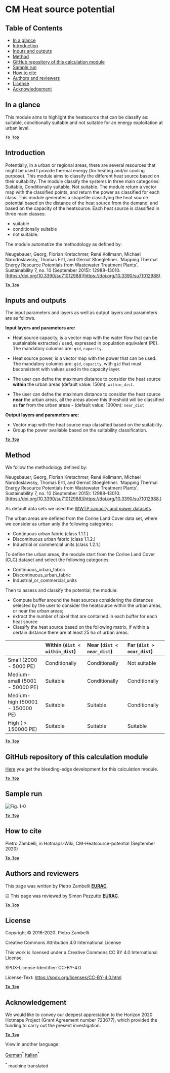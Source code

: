 # CM Heat source potential

## Table of Contents
* [In a glance](#in-a-glance)
* [Introduction](#introduction)
* [Inputs and outputs](#inputs-and-outputs)
* [Method](#method)
* [GitHub repository of this calculation module](#github-repository-of-this-calculation-module)
* [Sample run](#sample-run)
* [How to cite](#how-to-cite)
* [Authors and reviewers](#authors-and-reviewers)
* [License](#license)
* [Acknowledgement](#acknowledgement)

## In a glance

This module aims to highlight the heatsource that can be classify as: suitable, conditionally suitable and not suitable for an energy exploitation at urban level.

[**`To Top`**](#table-of-contents)


## Introduction

Potentially, in a urban or regional areas, there are several resources that might be used t provide thermal energy (for heating and/or cooling purpose). This module aims to classify the different heat source based on their suitability. The module classify the systems in three main categories: Suitable, Conditionally suitable, Not suitable. The module return a vector map with the classified points, and return the power as classified for each class.
This module generates a shapefile classifying the heat source potential based on the distance of the heat source from the demand, and based on the capacity of the heatsource. Each heat source is classified in three main classes:
- suitable
- conditionally suitable
- not suitable.


The module automatize the methodology as defined by:

Neugebauer, Georg, Florian Kretschmer, René Kollmann, Michael Narodoslawsky, Thomas Ertl, and Gernot Stoeglehner. ‘Mapping Thermal Energy Resource Potentials from Wastewater Treatment Plants’. Sustainability 7, no. 10 (September 2015): 12988–13010. [https://doi.org/10.3390/su71012988](https://doi.org/10.3390/su71012988).

[**`To Top`**](#table-of-contents)

## Inputs and outputs

The input parameters and layers as well as output layers and parameters are as follows.


**Input layers and parameters are:**

* Heat source capacity, is a vector map with the water flow that can be sustainable extracted / used, expressed in population equivalent (PE). The mandatory columns are: `gid`, `capacity`.
* Heat source power, is a vector map with the power that can be used. The mandatory columns are: `gid`, `capacity`, with `gid` that must beconsistent with values used in the capacity layer.

* The user can defne the maximum distance to consider the heat source **within** the urban areas (default value: 150m): `within_dist`.
* The user can defne the maximum distance to consider the heat source **near** the urban areas, all the areas above this threshold will be classified as **far** from the urban areas - (default value: 1000m): `near_dist`


**Output layers and parameters are:**

* Vector map with the heat source map classified based on the suitability.
* Group the power available based on the suitability classification.

[**`To Top`**](#table-of-contents)


## Method

We follow the methodology defined by:

Neugebauer, Georg, Florian Kretschmer, René Kollmann, Michael Narodoslawsky, Thomas Ertl, and Gernot Stoeglehner. ‘Mapping Thermal Energy Resource Potentials from Wastewater Treatment Plants’. Sustainability 7, no. 10 (September 2015): 12988–13010. [https://doi.org/10.3390/su71012988](https://doi.org/10.3390/su71012988.)

As default data sets we used the [WWTP capacity and power datasets](https://gitlab.com/hotmaps/potential/WWTP/).

The urban areas are defined from the Corine Land Cover data set, where we consider as urban anly the following categories:

* Continuous urban fabric (class 1.1.1.)
* Discontinuous urban fabric (class 1.1.2.)
* Industrial or commercial units (class 1.2.1.)

To define the urban areas, the module start from the Corine Land Cover (CLC) dataset and select the following categories:
- Continuous_urban_fabric
- Discontinuous_urban_fabric
- Industrial_or_commercial_units

Then to assess and classify the potential, the module:
- Compute buffer around the heat sources considering the distances selected by the user to consider the heatsource within the urban areas, or near the urban areas;
- extract the number of pixel that are contained in each buffer for each heat source
- Classify the heat source based on the following matrix, if within a certain distance there are at least 25 ha of urban areas.

|                                  | Within (`dist < within_dist`) | Near (`dist < near_dist`) | Far (`dist > near_dist`) |
|:---------------------------------|:------------------------------|:--------------------------|:-------------------------|
| Small        (2000 - 5000 PE)    | Conditionally                 | Conditionally             | Not suitable             |
| Medium-small (5001 - 50000 PE)   | Suitable                      | Conditionally             | Conditionally            |
| Medium-high  (50001 - 150000 PE) | Suitable                      | Suitable                  | Conditionally            |
| High         ( > 150000 PE)      | Suitable                      | Suitable                  | Suitable                 |


[**`To Top`**](#table-of-contents)


## GitHub repository of this calculation module

[Here](https://github.com/HotMaps/heatsource_potential/tree/develop) you get the bleeding-edge development for this calculation module.

[**`To Top`**](#table-of-contents)

## Sample run

![Fig. 1-0](https://wiki.hotmaps.hevs.ch/en/CM-Heatsource-potential/cm-heat.png "Execute the Heatsource CM")


[**`To Top`**](#table-of-contents)

## How to cite

Pietro Zambelli, in Hotmaps-Wiki, CM-Heatsource-potential (September 2020)

[**`To Top`**](#table-of-contents)

## Authors and reviewers

This page was written by Pietro Zambelli **[EURAC](http://www.eurac.edu)**.

&#9745; This page was reviewed by Simon Pezzutto **[EURAC](http://www.eurac.edu)**.


[**`To Top`**](#table-of-contents)

## License

Copyright © 2016-2020: Pietro Zambelli

Creative Commons Attribution 4.0 International License

This work is licensed under a Creative Commons CC BY 4.0 International License.

SPDX-License-Identifier: CC-BY-4.0

License-Text: https://spdx.org/licenses/CC-BY-4.0.html

[**`To Top`**](#table-of-contents)

## Acknowledgement

We would like to convey our deepest appreciation to the Horizon 2020 Hotmaps Project (Grant Agreement number 723677), which provided the funding to carry out the present investigation.

[**`To Top`**](#table-of-contents)

<!--- THIS IS A SUPER UNIQUE IDENTIFIER -->

View in another language:

 [German](../de/CM-Heat-source-potential)<sup>\*</sup> [Italian](../it/CM-Heat-source-potential)<sup>\*</sup> 

<sup>\*</sup> machine translated
